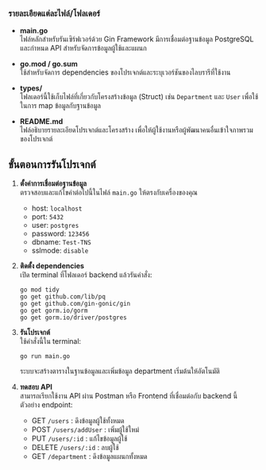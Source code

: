 ### รายละเอียดแต่ละไฟล์/โฟลเดอร์

- **main.go**  
  ไฟล์หลักสำหรับรันเซิร์ฟเวอร์ด้วย Gin Framework มีการเชื่อมต่อฐานข้อมูล PostgreSQL และกำหนด API สำหรับจัดการข้อมูลผู้ใช้และแผนก

- **go.mod / go.sum**  
  ใช้สำหรับจัดการ dependencies ของโปรเจกต์และระบุเวอร์ชันของไลบรารีที่ใช้งาน

- **types/**  
  โฟลเดอร์นี้ใช้เก็บไฟล์ที่เกี่ยวกับโครงสร้างข้อมูล (Struct) เช่น `Department` และ `User` เพื่อใช้ในการ map ข้อมูลกับฐานข้อมูล

- **README.md**  
  ไฟล์อธิบายรายละเอียดโปรเจกต์และโครงสร้าง เพื่อให้ผู้ใช้งานหรือผู้พัฒนาคนอื่นเข้าใจภาพรวมของโปรเจกต์

## ขั้นตอนการรันโปรเจกต์

1. **ตั้งค่าการเชื่อมต่อฐานข้อมูล**  
   ตรวจสอบและแก้ไขค่าต่อไปนี้ในไฟล์ `main.go` ให้ตรงกับเครื่องของคุณ

   - host: `localhost`
   - port: `5432`
   - user: `postgres`
   - password: `123456`
   - dbname: `Test-TNS`
   - sslmode: `disable`

2. **ติดตั้ง dependencies**  
    เปิด terminal ที่โฟลเดอร์ backend แล้วรันคำสั่ง:

   ```
   go mod tidy
   go get github.com/lib/pq
   go get github.com/gin-gonic/gin
   go get gorm.io/gorm
   go get gorm.io/driver/postgres

   ```

3. **รันโปรเจกต์**  
   ใช้คำสั่งนี้ใน terminal:

   ```
   go run main.go
   ```

   ระบบจะสร้างตารางในฐานข้อมูลและเพิ่มข้อมูล department เริ่มต้นให้อัตโนมัติ

4. **ทดสอบ API**  
   สามารถเรียกใช้งาน API ผ่าน Postman หรือ Frontend ที่เชื่อมต่อกับ backend นี้  
   ตัวอย่าง endpoint:
   - GET `/users` : ดึงข้อมูลผู้ใช้ทั้งหมด
   - POST `/users/addUser` : เพิ่มผู้ใช้ใหม่
   - PUT `/users/:id` : แก้ไขข้อมูลผู้ใช้
   - DELETE `/users/:id` : ลบผู้ใช้
   - GET `/department` : ดึงข้อมูลแผนกทั้งหมด
